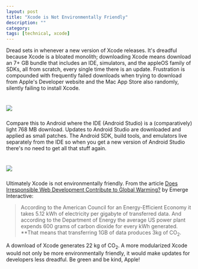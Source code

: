 ```yaml
---
layout: post
title: "Xcode is Not Environmentally Friendly"
description: ""
category: 
tags: [technical, xcode]
---
```


Dread sets in whenever a new version of Xcode releases. It's dreadful because Xcode is a bloated monolith; downloading Xcode means download an 7+ GB bundle that includes an IDE, simulators, and the appleOS family of SDKs, all from scratch, every single time there is an update. Frustration is compounded with frequently failed downloads when trying to download from Apple's Developer website and the Mac App Store also randomly, silently failing to install Xcode.

<div>
    <img class="rounded-corners" style="max-width: 700px; border: 1px; margin-top: 24px;" src="{{ site.images2020 }}/04-20/xcode.png"/>
    <p class="caption-text" style="line-height: 1.5em; margin-bottom: 24px;"><strong></strong></p>
</div>

Compare this to Android where the IDE (Android Studio) is a (comparatively) light 768 MB download. Updates to Android Studio are downloaded and applied as small patches. The Android SDK, build tools, and emulators live separately from the IDE so when you get a new version of Android Studio there's no need to get all that stuff again.

<div>
    <img class="rounded-corners" style="max-width: 700px; border: 1px; margin-top: 24px;" src="{{ site.images2020 }}/04-20/as.png"/>
    <p class="caption-text" style="line-height: 1.5em; margin-bottom: 24px;"><strong></strong></p>
</div>

Ultimately Xcode is not environmentally friendly. From the article [Does Irresponsible Web Development Contribute to Global Warming?][1] by Emerge Interactive:

<blockquote>
	According to the American Council for an Energy-Efficient Economy it takes 5.12 kWh of electricity per gigabyte of transferred data. And according to the Department of Energy the average US power plant expends 600 grams of carbon dioxide for every kWh generated. **That means that transferring 1GB of data produces 3kg of CO<sub>2</sub>.
</blockquote>

A download of Xcode generates 22 kg of CO<sub>2</sub>. A more modularized Xcode would not only be more environmentally friendly, it would make updates for developers less dreadful. Be green and be kind, Apple!

[1]: https://www.emergeinteractive.com/insights/detail/does-irresponsible-web-development-contribute-to-global-warming/
